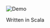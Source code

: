 ![Demo](https://raw.githubusercontent.com/alopatindev/assets/master/videoacid.gif)

Written in Scala
